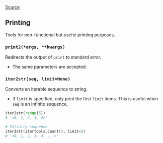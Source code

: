 [Source](https://github.com/chuanconggao/extratools/blob/master/extratools/printtools.py)

## Printing

Tools for non-functional but useful printing purposes.

### `print2(*args, **kwargs)`

Redirects the output of `print` to standard error.

- The same parameters are accepted.

### `iter2str(seq, limit=None)`

Converts an iterable sequence to string.

- If `limit` is specified, only print the first `limit` items. This is useful when `seq` is an infinite sequence.

``` python
iter2str(range(5))
# '<0, 1, 2, 3, 4>'

# Infinity sequence
iter2str(itertools.count(), limit=5)
# '<0, 1, 2, 3, 4, ...>'
```

